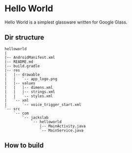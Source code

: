Hello World
===

Hello World is a simplest glassware written for Google Glass.


Dir structure
---

    helloworld
    |
    |-- AndroidManifest.xml
    |-- README.md
    |-- build.gradle
    |-- res
    |   |-- drawable
    |   |   `-- app_logo.png
    |   |-- values
    |   |   |-- dimens.xml
    |   |   |-- strings.xml
    |   |   `-- styles.xml
    |   `-- xml
    |       `-- voice_trigger_start.xml
    `-- src
        `-- com
            `-- jackslab
                `-- helloworld
                    |-- MainActivity.java
                    `-- MainService.java


How to build
---



